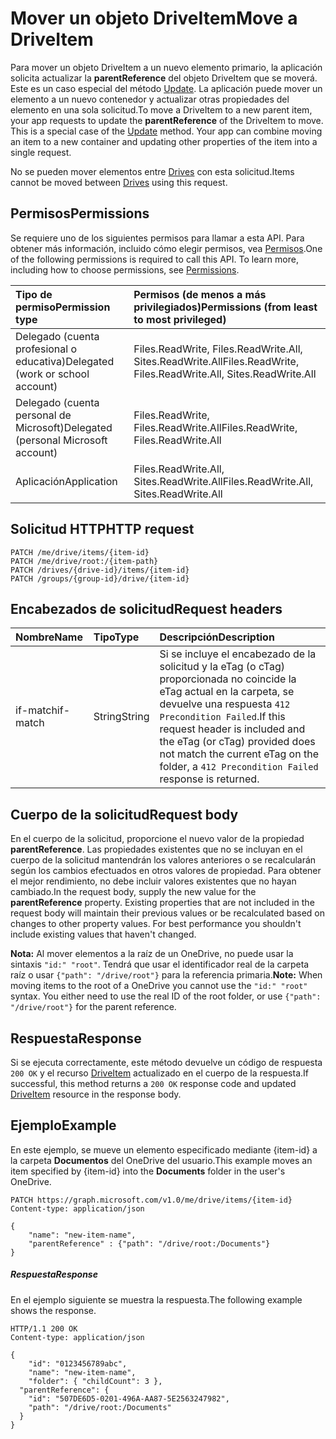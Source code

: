 # <a name="move-a-driveitem"></a><span data-ttu-id="7adc1-101">Mover un objeto DriveItem</span><span class="sxs-lookup"><span data-stu-id="7adc1-101">Move a DriveItem</span></span>

<span data-ttu-id="7adc1-p101">Para mover un objeto DriveItem a un nuevo elemento primario, la aplicación solicita actualizar la **parentReference** del objeto DriveItem que se moverá. Este es un caso especial del método [Update](item_update.md). La aplicación puede mover un elemento a un nuevo contenedor y actualizar otras propiedades del elemento en una sola solicitud.</span><span class="sxs-lookup"><span data-stu-id="7adc1-p101">To move a DriveItem to a new parent item, your app requests to update the **parentReference** of the DriveItem to move. This is a special case of the [Update](item_update.md) method. Your app can combine moving an item to a new container and updating other properties of the item into a single request.</span></span>

<span data-ttu-id="7adc1-105">No se pueden mover elementos entre [Drives](../resources/drive.md) con esta solicitud.</span><span class="sxs-lookup"><span data-stu-id="7adc1-105">Items cannot be moved between [Drives](../resources/drive.md) using this request.</span></span>

## <a name="permissions"></a><span data-ttu-id="7adc1-106">Permisos</span><span class="sxs-lookup"><span data-stu-id="7adc1-106">Permissions</span></span>
<span data-ttu-id="7adc1-p102">Se requiere uno de los siguientes permisos para llamar a esta API. Para obtener más información, incluido cómo elegir permisos, vea [Permisos](../../../concepts/permissions_reference.md).</span><span class="sxs-lookup"><span data-stu-id="7adc1-p102">One of the following permissions is required to call this API. To learn more, including how to choose permissions, see [Permissions](../../../concepts/permissions_reference.md).</span></span>

|<span data-ttu-id="7adc1-109">Tipo de permiso</span><span class="sxs-lookup"><span data-stu-id="7adc1-109">Permission type</span></span>      | <span data-ttu-id="7adc1-110">Permisos (de menos a más privilegiados)</span><span class="sxs-lookup"><span data-stu-id="7adc1-110">Permissions (from least to most privileged)</span></span>              |
|:--------------------|:---------------------------------------------------------|
|<span data-ttu-id="7adc1-111">Delegado (cuenta profesional o educativa)</span><span class="sxs-lookup"><span data-stu-id="7adc1-111">Delegated (work or school account)</span></span> | <span data-ttu-id="7adc1-112">Files.ReadWrite, Files.ReadWrite.All, Sites.ReadWrite.All</span><span class="sxs-lookup"><span data-stu-id="7adc1-112">Files.ReadWrite, Files.ReadWrite.All, Sites.ReadWrite.All</span></span>    |
|<span data-ttu-id="7adc1-113">Delegado (cuenta personal de Microsoft)</span><span class="sxs-lookup"><span data-stu-id="7adc1-113">Delegated (personal Microsoft account)</span></span> | <span data-ttu-id="7adc1-114">Files.ReadWrite, Files.ReadWrite.All</span><span class="sxs-lookup"><span data-stu-id="7adc1-114">Files.ReadWrite, Files.ReadWrite.All</span></span>    |
|<span data-ttu-id="7adc1-115">Aplicación</span><span class="sxs-lookup"><span data-stu-id="7adc1-115">Application</span></span> | <span data-ttu-id="7adc1-116">Files.ReadWrite.All, Sites.ReadWrite.All</span><span class="sxs-lookup"><span data-stu-id="7adc1-116">Files.ReadWrite.All, Sites.ReadWrite.All</span></span> |

## <a name="http-request"></a><span data-ttu-id="7adc1-117">Solicitud HTTP</span><span class="sxs-lookup"><span data-stu-id="7adc1-117">HTTP request</span></span>

```http
PATCH /me/drive/items/{item-id}
PATCH /me/drive/root:/{item-path}
PATCH /drives/{drive-id}/items/{item-id}
PATCH /groups/{group-id}/drive/{item-id}
```

## <a name="request-headers"></a><span data-ttu-id="7adc1-118">Encabezados de solicitud</span><span class="sxs-lookup"><span data-stu-id="7adc1-118">Request headers</span></span>

| <span data-ttu-id="7adc1-119">Nombre</span><span class="sxs-lookup"><span data-stu-id="7adc1-119">Name</span></span>          | <span data-ttu-id="7adc1-120">Tipo</span><span class="sxs-lookup"><span data-stu-id="7adc1-120">Type</span></span>   | <span data-ttu-id="7adc1-121">Descripción</span><span class="sxs-lookup"><span data-stu-id="7adc1-121">Description</span></span>                                                                                                                                                         |
|:--------------|:-------|:--------------------------------------------------------------------------------------------------------------------------------------------------------------------|
| <span data-ttu-id="7adc1-122">if-match</span><span class="sxs-lookup"><span data-stu-id="7adc1-122">if-match</span></span>      | <span data-ttu-id="7adc1-123">String</span><span class="sxs-lookup"><span data-stu-id="7adc1-123">String</span></span> | <span data-ttu-id="7adc1-124">Si se incluye el encabezado de la solicitud y la eTag (o cTag) proporcionada no coincide la eTag actual en la carpeta, se devuelve una respuesta `412 Precondition Failed`.</span><span class="sxs-lookup"><span data-stu-id="7adc1-124">If this request header is included and the eTag (or cTag) provided does not match the current eTag on the folder, a `412 Precondition Failed` response is returned.</span></span> |

## <a name="request-body"></a><span data-ttu-id="7adc1-125">Cuerpo de la solicitud</span><span class="sxs-lookup"><span data-stu-id="7adc1-125">Request body</span></span>
<span data-ttu-id="7adc1-p103">En el cuerpo de la solicitud, proporcione el nuevo valor de la propiedad **parentReference**. Las propiedades existentes que no se incluyan en el cuerpo de la solicitud mantendrán los valores anteriores o se recalcularán según los cambios efectuados en otros valores de propiedad. Para obtener el mejor rendimiento, no debe incluir valores existentes que no hayan cambiado.</span><span class="sxs-lookup"><span data-stu-id="7adc1-p103">In the request body, supply the new value for the **parentReference** property. Existing properties that are not included in the request body will maintain their previous values or be recalculated based on changes to other property values. For best performance you shouldn't include existing values that haven't changed.</span></span>

<span data-ttu-id="7adc1-p104">**Nota:** Al mover elementos a la raíz de un OneDrive, no puede usar la sintaxis `"id:" "root"`. Tendrá que usar el identificador real de la carpeta raíz o usar `{"path": "/drive/root"}` para la referencia primaria.</span><span class="sxs-lookup"><span data-stu-id="7adc1-p104">**Note:** When moving items to the root of a OneDrive you cannot use the `"id:" "root"` syntax. You either need to use the real ID of the root folder, or use `{"path": "/drive/root"}` for the parent reference.</span></span>

## <a name="response"></a><span data-ttu-id="7adc1-131">Respuesta</span><span class="sxs-lookup"><span data-stu-id="7adc1-131">Response</span></span>

<span data-ttu-id="7adc1-132">Si se ejecuta correctamente, este método devuelve un código de respuesta `200 OK` y el recurso [DriveItem](../resources/driveitem.md) actualizado en el cuerpo de la respuesta.</span><span class="sxs-lookup"><span data-stu-id="7adc1-132">If successful, this method returns a `200 OK` response code and updated [DriveItem](../resources/driveitem.md) resource in the response body.</span></span>

## <a name="example"></a><span data-ttu-id="7adc1-133">Ejemplo</span><span class="sxs-lookup"><span data-stu-id="7adc1-133">Example</span></span>
<span data-ttu-id="7adc1-134">En este ejemplo, se mueve un elemento especificado mediante {item-id} a la carpeta **Documentos** del OneDrive del usuario.</span><span class="sxs-lookup"><span data-stu-id="7adc1-134">This example moves an item specified by {item-id} into the **Documents** folder in the user's OneDrive.</span></span>

<!-- {
  "blockType": "request",
  "name": "update_item"
}-->
```http
PATCH https://graph.microsoft.com/v1.0/me/drive/items/{item-id}
Content-type: application/json

{
    "name": "new-item-name",
    "parentReference" : {"path": "/drive/root:/Documents"}
}
```

##### <a name="response"></a><span data-ttu-id="7adc1-135">Respuesta</span><span class="sxs-lookup"><span data-stu-id="7adc1-135">Response</span></span>

<span data-ttu-id="7adc1-136">En el ejemplo siguiente se muestra la respuesta.</span><span class="sxs-lookup"><span data-stu-id="7adc1-136">The following example shows the response.</span></span>

<!-- {
  "blockType": "response",
  "truncated": true,
  "@odata.type": "microsoft.graph.driveItem"
} -->
```http
HTTP/1.1 200 OK
Content-type: application/json

{
    "id": "0123456789abc",
    "name": "new-item-name",
    "folder": { "childCount": 3 },
  "parentReference": {
    "id": "507DE6D5-0201-496A-AA87-5E2563247982",
    "path": "/drive/root:/Documents"
  }
}
```

<!-- uuid: 8fcb5dbc-d5aa-4681-8e31-b001d5168d79
2015-10-25 14:57:30 UTC -->
<!-- {
  "type": "#page.annotation",
  "description": "Move item",
  "keywords": "",
  "section": "documentation",
  "tocPath": ""
}-->
